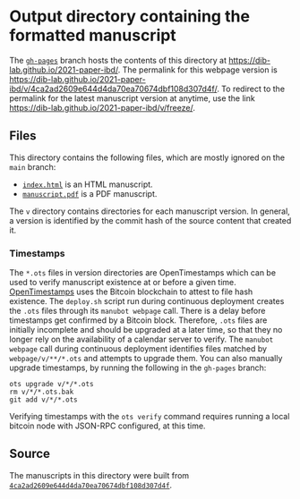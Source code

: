# Output directory containing the formatted manuscript

The [`gh-pages`](https://github.com/dib-lab/2021-paper-ibd/tree/gh-pages) branch hosts the contents of this directory at <https://dib-lab.github.io/2021-paper-ibd/>.
The permalink for this webpage version is <https://dib-lab.github.io/2021-paper-ibd/v/4ca2ad2609e644d4da70ea70674dbf108d307d4f/>.
To redirect to the permalink for the latest manuscript version at anytime, use the link <https://dib-lab.github.io/2021-paper-ibd/v/freeze/>.

## Files

This directory contains the following files, which are mostly ignored on the `main` branch:

+ [`index.html`](index.html) is an HTML manuscript.
+ [`manuscript.pdf`](manuscript.pdf) is a PDF manuscript.

The `v` directory contains directories for each manuscript version.
In general, a version is identified by the commit hash of the source content that created it.

### Timestamps

The `*.ots` files in version directories are OpenTimestamps which can be used to verify manuscript existence at or before a given time.
[OpenTimestamps](https://opentimestamps.org/) uses the Bitcoin blockchain to attest to file hash existence.
The `deploy.sh` script run during continuous deployment creates the `.ots` files through its `manubot webpage` call.
There is a delay before timestamps get confirmed by a Bitcoin block.
Therefore, `.ots` files are initially incomplete and should be upgraded at a later time, so that they no longer rely on the availability of a calendar server to verify.
The `manubot webpage` call during continuous deployment identifies files matched by `webpage/v/**/*.ots` and attempts to upgrade them.
You can also manually upgrade timestamps, by running the following in the `gh-pages` branch:

```shell
ots upgrade v/*/*.ots
rm v/*/*.ots.bak
git add v/*/*.ots
```

Verifying timestamps with the `ots verify` command requires running a local bitcoin node with JSON-RPC configured, at this time.

## Source

The manuscripts in this directory were built from
[`4ca2ad2609e644d4da70ea70674dbf108d307d4f`](https://github.com/dib-lab/2021-paper-ibd/commit/4ca2ad2609e644d4da70ea70674dbf108d307d4f).
